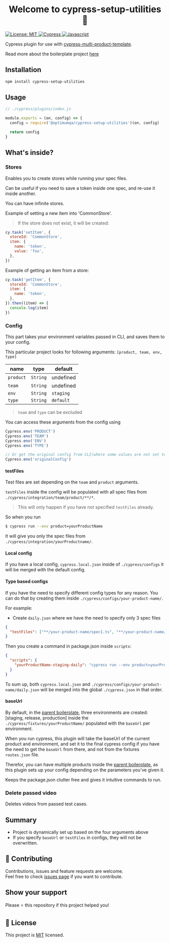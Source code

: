 <h1 align="center">Welcome to cypress-setup-utilities 👋</h1>
<a href="https://github.com/optimumqa/cypress-setup-utilities/blob/main/LICENSE">
  <img alt="License: MIT" src="https://img.shields.io/badge/license-MIT-yellow.svg" target="_blank" />
</a>
<a href="">
  <img alt="Cypress" src="https://img.shields.io/badge/-cypress-%23E5E5E5?style=for-the-badge&logo=cypress&logoColor=058a5e" target="_blank" />
</a>
<a href="">
  <img alt="Javascript" src="https://img.shields.io/badge/javascript-%23323330.svg?style=for-the-badge&logo=javascript&logoColor=%23F7DF1E" target="_blank" />
</a>

Cypress plugin for use with [cypress-multi-product-template](https://github.com/optimumqa/cypress-multi-product-template).

Read more about the boilerplate project [here](https://github.com/optimumqa/cypress-multi-product-template/blob/main/README.md)

## Installation

```sh
npm install cypress-setup-utilities
```

## Usage

```js
// ./cypress/plugins/index.js

module.exports = (on, config) => {
  config = require('@optimumqa/cypress-setup-utilities')(on, config)

  return config
}
```

## What's inside?

### Stores

Enables you to create stores while running your spec files.

Can be useful if you need to save a token inside one spec, and re-use it inside another.

You can have infinite stores.

Example of setting a new item into 'CommonStore'.

> If the store does not exist, it will be created:

```js
cy.task('setItem', {
  storeId: 'CommonStore',
  item: {
    name: 'token',
    value: 'foo',
  },
})
```

Example of getting an item from a store:

```js
cy.task('getItem', {
  storeId: 'CommonStore',
  item: {
    name: 'token',
  },
}).then((item) => {
  console.log(item)
})
```

### Config

This part takes your environment variables passed in CLI, and saves them to your config.

This particular project looks for following arguments: `[product, team, env, type]`

| name      | type     | default   |
| --------- | -------- | --------- |
| `product` | `String` | undefined |
| `team`    | `String` | undefined |
| `env`     | `String` | `staging` |
| `type`    | `String` | `default` |

> `team` and `type` can be excluded

You can access these arguments from the config using

```js
Cypress.env('PRODUCT')
Cypress.env('TEAM')
Cypress.env('ENV')
Cypress.env('TYPE')

// Or get the original config from CLI(where some values are not set to default)
Cypress.env('originalConfig')
```

#### testFiles

Test files are set depending on the `team` and `product` arguments.

`testFiles` inside the config will be populated with all spec files from `./cypress/integration/team/product/**/*`.

> This will only happen if you have not specified `testFiles` already.

So when you run

```sh
$ cypress run --env product=yourProductName
```

It will give you only the spec files from `./cypress/integration/yourProductname/`.

#### Local config

If you have a local config, `cypress.local.json` inside of `./cypress/configs` it will be merged with the default config.

#### Type based configs

If you have the need to specify different config types for any reason. You can do that by creating them inside `./cypress/configs/your-product-name/`.

For example:

- Create `daily.json` where we have the need to specify only 3 spec files

```json
{
  "testFiles": ["**/your-product-name/spec1.ts", "**/your-product-name/spec2.ts", "**/your-product-name/spec3.ts"]
}
```

Then you create a command in package.json inside `scripts`:

```json
{
  "scripts": {
    "yourProductName-staging-daily": "cypress run --env product=yourProductName,env=staging,type=daily"
  }
}
```

To sum up, both `cypress.local.json` and `./cypress/configs/your-product-name/daily.json` will be merged into the global `./cypress.json` in that order.

#### baseUrl

By default, in the [parent boilerplate](https://github.com/optimumqa/cypress-multi-product-template), three environments are created: [staging, release, production] inside the `./cypress/fixtures/yourProductName/` populated with the `baseUrl` per environment.

When you run cypress, this plugin will take the baseUrl of the current product and environment, and set it to the final cypress config if you have the need to get the `baseUrl` from there, and not from the fixtures `routes.json` file.

Therefor, you can have multiple products inside the [parent boilerplate](https://github.com/optimumqa/cypress-multi-product-template), as this plugin sets up your config depending on the parameters you've given it.

Keeps the package.json clutter free and gives it intuitive commands to run.

### Delete passed video

Deletes videos from passed test cases.

## Summary

- Project is dynamically set up based on the four arguments above
- If you specify `baseUrl` or `testFiles` in configs, they will not be overwritten.

## 🤝 Contributing

Contributions, issues and feature requests are welcome.<br />
Feel free to check [issues page](https://github.com/optimumqa/cypress-setup-utilities/issues) if you want to contribute.<br />

## Show your support

Please ⭐️ this repository if this project helped you!

## 📝 License

This project is [MIT](https://github.com/optimumqa/cypress-setup-utilities/blob/main/LICENSE) licensed.
